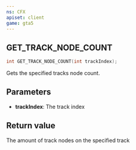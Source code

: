 ```yaml
---
ns: CFX
apiset: client
game: gta5
---
```

## GET_TRACK_NODE_COUNT

```c
int GET_TRACK_NODE_COUNT(int trackIndex);
```

Gets the specified tracks node count.

## Parameters
* **trackIndex**: The track index

## Return value
The amount of track nodes on the specified track